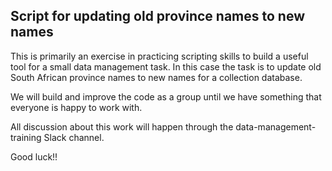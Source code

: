 ## Script for updating old province names to new names

This is primarily an exercise in practicing scripting skills to build a useful tool for a small data management task. In this case the task is to update old South African province names to new names for a collection database. 

We will build and improve the code as a group until we have something that everyone is happy to work with. 

All discussion about this work will happen through the data-management-training Slack channel.

Good luck!!
